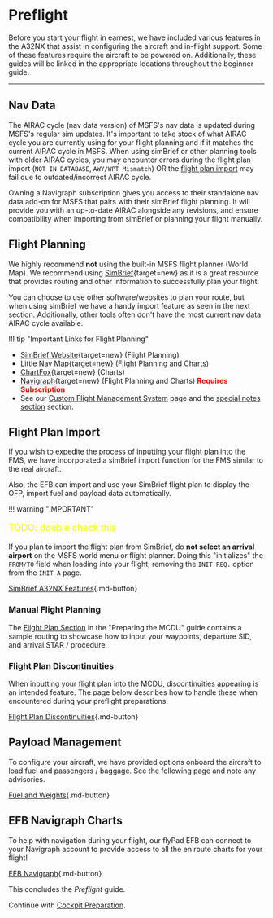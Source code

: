 # Preflight

Before you start your flight in earnest, we have included various features in the A32NX that assist in configuring the
aircraft and in-flight support. Some of these features require the aircraft to be powered on. Additionally, these guides
will be linked in the appropriate locations throughout the beginner guide.

---

## Nav Data

The AIRAC cycle (nav data version) of MSFS's nav data is updated during MSFS's regular sim updates. It's important to
take stock of what AIRAC cycle you are currently using for your flight planning and if it matches the current AIRAC
cycle in MSFS. When using simBrief or other planning tools with older AIRAC cycles, you may
encounter errors during the flight plan import (`NOT IN DATABASE`, `AWY/WPT Mismatch`) OR the 
[flight plan import](#flight-plan-import) may fail due to outdated/incorrect AIRAC cycle.

Owning a Navigraph subscription gives you access to their standalone nav data add-on for MSFS that pairs with their
simBrief flight planning. It will provide you with an up-to-date AIRAC alongside any revisions, and ensure compatibility
when importing from simBrief or planning your flight manually.

## Flight Planning

We highly recommend **not** using the built-in MSFS flight planner (World Map). We recommend
using [SimBrief](https://www.simbrief.com/){target=new} as it is a great resource that provides routing and other
information to successfully plan your flight.

You can choose to use other software/websites to plan your route, but when using simBrief we have a handy import feature
as seen in the next section. Additionally, other tools often don't have the most current nav data AIRAC cycle available.

!!! tip "Important Links for Flight Planning"
- [SimBrief Website](https://www.simbrief.com/){target=new} (Flight Planning)
- [Little Nav Map](https://albar965.github.io/littlenavmap.html){target=new} (Flight Planning and Charts)
- [ChartFox](https://chartfox.org/){target=new} (Charts)
- [Navigraph](https://navigraph.com/){target=new} (Flight Planning and Charts) <span style="color:red;">**Requires
Subscription**</span>
- See our [Custom Flight Management System](../../../aircraft/a32nx/feature-guides/cFMS.md) page and
the [special notes section](../../../aircraft/a32nx/feature-guides/cFMS.md#special-notes) section.

## Flight Plan Import

If you wish to expedite the process of inputting your flight plan into the FMS, we have incorporated a simBrief import
function for the FMS similar to the real aircraft.

Also, the EFB can import and use your SimBrief flight plan to display the OFP, import fuel and payload data automatically.

!!! warning "IMPORTANT"

[//]: # (TODO)
    <p style="color:yellow; font-size:18px;">TODO: double check this</p> 
    If you plan to import the flight plan from SimBrief, do **not select an arrival airport** on the MSFS world menu or flight
    planner. Doing this "initializes" the `FROM/TO` field when loading into your flight, removing the `INIT REQ.` option
    from the `INIT A` page.

[SimBrief A32NX Features](../../../aircraft/a32nx/feature-guides/simbrief.md){.md-button}

### Manual Flight Planning

The [Flight Plan Section](03_preparing-fms.md#flight-plan) in the "Preparing the MCDU" guide contains a sample routing to
showcase how to input your waypoints, departure SID, and arrival STAR / procedure.

### Flight Plan Discontinuities

When inputting your flight plan into the MCDU, discontinuities appearing is an intended feature. The page below
describes how to handle these when encountered during your preflight preparations.

[Flight Plan Discontinuities](03_preparing-fms.md#discontinuity){.md-button}

## Payload Management

To configure your aircraft, we have provided options onboard the aircraft to load fuel and passengers / baggage. See the
following page and note any advisories.

[Fuel and Weights](../../../aircraft/a32nx/feature-guides/loading-fuel-weight.md){.md-button}

## EFB Navigraph Charts

To help with navigation during your flight, our flyPad EFB can connect to your Navigraph account to provide access to
all the en route charts for your flight!

[EFB Navigraph](../../../aircraft/a32nx/feature-guides/flypados3/charts.md){.md-button}

This concludes the *Preflight* guide.

Continue with [Cockpit Preparation](02_cockpit-preparation.md).
